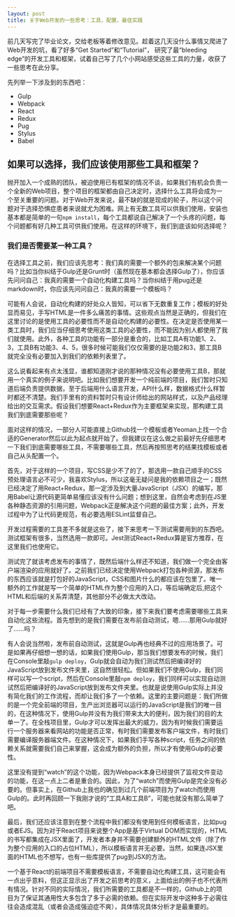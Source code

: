```yaml
---
layout: post
title: 关于Web开发的一些思考：工具，配置，最佳实践
---
```


前几天写完了毕业论文，交给老板等着修改意见。趁着这几天没什么事情又爬进了Web开发的坑，看了好多“Get Started”和“Tutorial”， 研究了最“bleeding edge”的开发工具和框架，试着自己写了几个小网站感受这些工具的力量，收获了一些思考在此分享。

先列举一下涉及到的东西吧：
  * Gulp
  * Webpack
  * React
  * Redux
  * Pug
  * Stylus
  * Babel

## 如果可以选择，我们应该使用那些工具和框架？

抛开加入一个成熟的团队，被迫使用已有框架的情况不谈，如果我们有机会负责一个全新的Web项目，整个项目的框架都由自己决定时，选择什么工具将会成为一个至关重要的问题。对于Web开发来说，最不缺的就是现成的轮子，所以这个问题对于选择恐惧症患者来说就尤为困难。网上有无数工具可以供我们使用，安装也基本都是简单的一句`npm install`，每个工具都说自己解决了一个头疼的问题，每个问题都有好几种工具可供我们使用。在这样的环境下，我们到底该如何选择呢？

### 我们是否需要某一种工具？

在选择工具之前，我们应该先思考：我们真的需要一个额外的包来解决某个问题吗？比如当你纠结于Gulp还是Grunt时（虽然现在基本都会选择Gulp了），你应该先问问自己：我真的需要一个自动化构建工具吗？当你纠结于用pug还是markdown时，你应该先问问自己：我真的需要一个模板吗？

可能有人会说，自动化构建的好处众人皆知，可以省下无数重复工作；模板的好处显而易见，手写HTML是一件多么痛苦的事情。这些观点当然是正确的，但我们在这里讨论的是使用工具的必要性而不是自动化构建的必要性。在决定是否使用某一类工具时，我们应当仔细思考使用这类工具的必要性，而不能因为别人都使用了我们就使用。此外，各种工具的功能有一部分是重合的，比如工具A有功能1、2、3，工具B有功能3、4、5，很多时候可能我们仅仅需要的是功能2和3，那工具B就完全没有必要加入到我们的依赖列表里了。

这么说看起来有点太浅显，谁都知道刚才说的那种情况没有必要使用工具B，那就用一个真实的例子来说明吧。比如我们想要开发一个纯前端的项目，我们暂时只知道后端负责提供数据，至于后端用什么语言开发，API什么样，数据格式什么样暂时都还不清楚。我们手里有的资料暂时只有设计师给出的网站样式，以及产品经理给出的交互需求。假设我们想要React+Redux作为主要框架来实现，那构建工具我们到底需要那些呢？

面对这样的情况，一部分人可能直接上Github找一个模板或者Yeoman上找一个合适的Generator然后以此为起点就开始了。但我建议在这么做之前最好先仔细思考一下我们到底需要哪些工具，不需要哪些工具，然后再按照思考的结果找模板或者自己从头配置一个。

首先，对于这样的一个项目，写CSS是少不了的了，那选用一款自己顺手的CSS预处理语言必不可少，我喜欢Stylus，所以这毫无疑问是我的依赖项目之一；既然已经决定了用React+Redux，那一定涉及到大量JavaScript（JSX）的编写，那用Babel让源代码更简单易懂应该没有什么问题；想到这里，自然会考虑到在JS里各种静态资源的引用问题，Webpack正是解决这个问题的最佳方案；此外，开发过程中为了让代码更规范，有必要选用ESLint监督自己。

开发过程需要的工具差不多就是这些了，接下来思考一下测试需要用到的东西吧。测试框架有很多，当然选用一款即可。Jest测试React+Redux算是官方推荐，在这里我们也使用它。

测试完了就该考虑发布的事情了，既然后端什么样还不知道，我们做一个完全由客户端渲染的应用就好了。之前我们已经决定使用Webpack打包各种资源，那发布的东西应该就是打包好的JavaScript，CSS和图片什么的都应该在包里了。唯一额外的工作就是写一个简单的HTML作为整个应用的入口，等后端确定后,把这个HTML和后端的关系弄清楚，其他部分不必做太大改动。

对于每一步需要什么我们已经有了大致的印象，接下来我们要考虑需要哪些工具来自动化这些流程。首先想到的是我们需要在发布前自动测试，嗯……那用Gulp就好了……吗？

有人会说当然啦，发布前自动测试，这就是Gulp再也经典不过的应用场景了。可是如果再仔细想一想的话，如果我们使用Gulp，那当我们想要发布的时候，我们在Console里敲`gulp deploy`，Gulp就会自动为我们测试然后把编译好的JavaScript放到发布文件夹里，这自然很轻松。但如果我们不使用Gulp，我们同样可以写一个script，然后在Console里敲`npm deploy`，我们同样可以实现自动测试然后把编译好的JavaScript放到发布文件夹里。也就是说使用Gulp实际上并没有简化我们的工作流程，而却让我们多了一个依赖。这里的主要问题是：我们所做的是一个完全前端的项目，生产出浏览器可以运行的JavaScript是我们的唯一目的，在这种情况下，使用Gulp并没有为我们带来太大的便利，因为我们的目的太单一了。在全栈项目里，Gulp才可以发挥出最大的威力，因为有时候我们需要运行一个服务器来看网站的功能是否正常，有时我们需要发布客户端文件，有时我们需要编译服务器端文件。在这种情况下，如果我们手写各种script，任务之间的依赖关系就需要我们自己来掌握，这会成为额外的负担，所以才有使用Gulp的必要性。

这里没有提到“watch”的这个功能，因为Webpack本身已经提供了监视文件变动的功能，在这一点上二者是重合的。因此，为了“watch”而使用Gulp是完全没有必要的。但事实上，在Github上我也的确见到过几个前端项目为了watch而使用Gulp的。此时再回顾一下我刚才说的“工具A和工具B”，可能也就没有那么简单了吧。

最后，我们还应该注意到在整个流程中我们都没有使用到任何模板语言，比如pug或者EJS。因为对于React项目来说整个App是基于Virtual DOM而实现的，HTML的书写都集成在JSX里面了，开发者本身并不需要创建额外的HTML文件（除了作为整个应用的入口的占位HTML），所以模板语言并无必要。当然，如果连JSX里面的HTML也不想写，也有一些库提供了pug到JSX的方法。

一个基于React的前端项目不需要模板语言，不需要自动化构建工具，这可能会有一点出乎意料，但这正显示出了开发之前思考的意义，上面给出的例子也不代表所有情况。针对不同的实际情况，我们所需要的工具都是不一样的，Github上的项目为了保证其通用性大多包含了多于必需的依赖。但在实际开发中这种多于必需往往会造成混乱（或者会造成强迫症不爽），具体情况具体分析才是最重要的。
